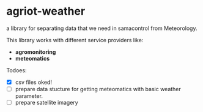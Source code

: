 # agriot-weather
a library for separating data that we need in samacontrol from Meteorology.

This library works with different service providers like:
- __agromonitoring__
- __meteomatics__

Todoes:
- [x] csv files oked!
- [ ] prepare data stucture for getting meteomatics with basic weather parameter.
- [ ] prepare satellite imagery

